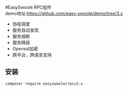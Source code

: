 #EasySwoole RPC组件  
demo地址:https://github.com/easy-swoole/demo/tree/3.x

 - 协程调度
 - 服务自动发现
 - 服务熔断
 - 服务降级
 - Openssl加密
 - 跨平台，跨语言支持
 
 
## 安装
```
composer require easyswoole/rpc=2.x
```